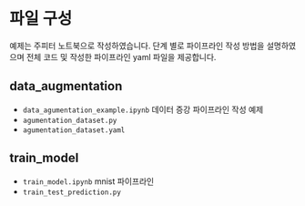 # 파일 구성

예제는 주피터 노트북으로 작성하였습니다. 단계 별로 파이프라인 작성 방법을 설명하였으며 전체 코드 및 작성한 파이프라인 yaml 파일을 제공합니다.

## data_augmentation

  - `data_agumentation_example.ipynb` 데이터 증강 파이프라인 작성 예제
  - `agumentation_dataset.py`
  - `agumentation_dataset.yaml`
  
## train_model

  - `train_model.ipynb` mnist 파이프라인
  - `train_test_prediction.py`
